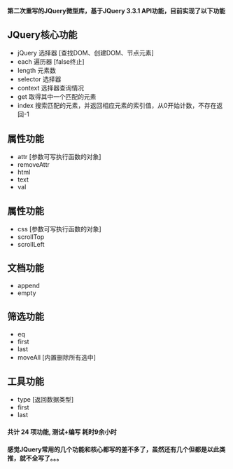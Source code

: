 #### 第二次重写的JQuery微型库，基于JQuery 3.3.1 API功能，目前实现了以下功能

## JQuery核心功能
+ jQuery 选择器 [查找DOM、创建DOM、节点元素]
+ each 遍历器 [false终止]
+ length 元素数
+ selector 选择器
+ context 选择器查询情况
+ get 取得其中一个匹配的元素
+ index 搜索匹配的元素，并返回相应元素的索引值，从0开始计数，不存在返回-1

## 属性功能
+ attr [参数可写执行函数的对象]
+ removeAttr
+ html
+ text
+ val

## 属性功能
+ css [参数可写执行函数的对象]
+ scrollTop
+ scrollLeft

## 文档功能
+ append
+ empty

## 筛选功能
+ eq
+ first
+ last
+ moveAll [内置删除所有选中]

## 工具功能
+ type [返回数据类型]
+ first
+ last


#### 共计 24 项功能, 测试+编写 耗时9余小时
#### 感觉JQuery常用的几个功能和核心都写的差不多了，虽然还有几个但都是以此类推，就不全写了。。。